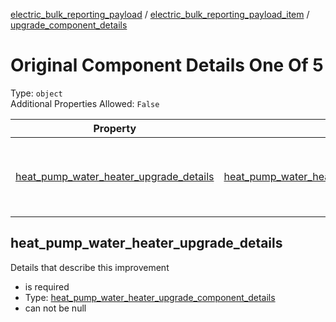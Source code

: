 


  
[electric_bulk_reporting_payload](electric_bulk_reporting_payload.md) / [electric_bulk_reporting_payload_item](electric_bulk_reporting_payload_item.md) / [upgrade_component_details](upgrade_component_details.md)
# Original Component Details One Of 5
  
Type: `object`  
Additional Properties Allowed: `False`  
  

|Property|Type|Required|Format|Title|
| :---: | :---: | :---: | :---: | :---: |
|[heat_pump_water_heater_upgrade_details](#heat_pump_water_heater_upgrade_details)|[heat_pump_water_heater_upgrade_component_details](heat_pump_water_heater_upgrade_component_details.md)|:white_check_mark:||Heat Pump Water Heater Upgrade Component Details|

## heat_pump_water_heater_upgrade_details
  
Details that describe this improvement  
  

- is required
- Type: [heat_pump_water_heater_upgrade_component_details](heat_pump_water_heater_upgrade_component_details.md)
- can not be null
